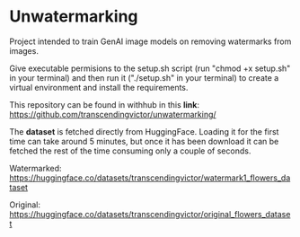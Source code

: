 # Unwatermarking
Project intended to train GenAI image models on removing watermarks from images.

Give executable permisions to the setup.sh script (run "chmod +x setup.sh" in your terminal) and then run it ("./setup.sh" in your terminal) to create a virtual environment and install the requirements.

This repository can be found in withhub in this **link**: https://github.com/transcendingvictor/unwatermarking/

The **dataset** is fetched directly from HuggingFace. Loading it for the first time can take around 5 minutes, but once it has been download it can be fetched the rest of the time consuming only a couple of seconds.

Watermarked: https://huggingface.co/datasets/transcendingvictor/watermark1_flowers_dataset

Original: https://huggingface.co/datasets/transcendingvictor/original_flowers_dataset
